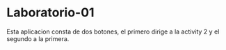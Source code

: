 # Laboratorio-01
Esta aplicacion consta de dos botones, el primero dirige a la activity 2 y el segundo a la primera.
